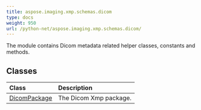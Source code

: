 ```yaml
---
title: aspose.imaging.xmp.schemas.dicom
type: docs
weight: 950
url: /python-net/aspose.imaging.xmp.schemas.dicom/
---
```



The module contains Dicom metadata related helper classes, constants and methods.

## **Classes**
|**Class**|**Description**|
| :- | :- |
|[DicomPackage](/imaging/python-net/aspose.imaging.xmp.schemas.dicom/dicompackage/)|The Dicom Xmp package.|
